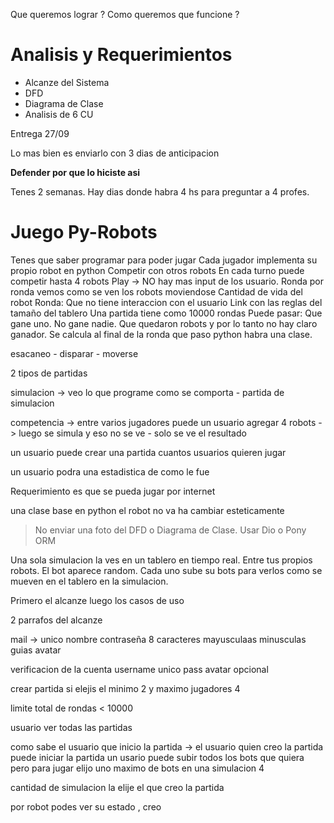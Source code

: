 
Que queremos lograr ?
Como queremos que funcione ?

# Analisis y Requerimientos

+ Alcanze del Sistema
+ DFD
+ Diagrama de Clase
+ Analisis de 6 CU

Entrega 27/09

Lo mas bien es enviarlo con 3 dias de anticipacion

**Defender por que lo hiciste asi**

Tenes 2 semanas. Hay dias donde habra 4 hs para preguntar a 4 profes.

# Juego Py-Robots
Tenes que saber programar para poder jugar
Cada jugador implementa su propio robot en python
Competir con otros robots
En cada turno puede competir hasta 4 robots
Play -> NO hay mas input de los usuario.
Ronda por ronda vemos como se ven los robots moviendose
Cantidad de vida del robot
Ronda: Que no tiene interaccion con el usuario
Link con las reglas del tamaño del tablero
Una partida tiene como 10000 rondas
Puede pasar: Que gane uno. No gane nadie. Que quedaron robots y por lo tanto no hay claro ganador.
Se calcula al final de la ronda que paso
python habra una clase.

esacaneo - disparar - moverse

2 tipos de partidas

simulacion -> veo lo que programe como se comporta - partida de simulacion

competencia -> entre varios jugadores puede un usuario agregar 4 robots -> luego se simula y eso no se ve - solo se ve el resultado

un usuario puede crear una partida
cuantos usuarios quieren jugar

un usuario podra una estadistica de como le fue

Requerimiento es que se pueda jugar por internet

una clase base en python
el robot no va ha cambiar esteticamente

> No enviar una foto del DFD o Diagrama de Clase. Usar Dio o Pony ORM

Una sola simulacion la ves en un tablero en tiempo real. Entre tus propios robots.
El bot aparece random.
Cada uno sube su bots para verlos como se mueven en el tablero en la simulacion.

Primero el alcanze
luego los casos de uso

2 parrafos del alcanze

mail -> unico
nombre
contraseña 8 caracteres mayusculaas minusculas guias
avatar

verificacion de la cuenta
username unico
pass
avatar opcional

crear partida si elejis el minimo 2 y maximo jugadores 4

limite total de rondas < 10000

usuario ver todas las partidas

como sabe el usuario que inicio la partida -> el usuario quien creo la partida puede iniciar la partida
un usario puede subir todos los bots que quiera pero para jugar elijo uno
maximo de bots en una simulacion 4

cantidad de simulacion la elije el que creo la partida

por robot podes ver su estado , creo 

